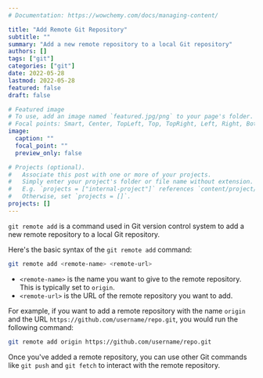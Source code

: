 ```yaml
---
# Documentation: https://wowchemy.com/docs/managing-content/

title: "Add Remote Git Repository"
subtitle: ""
summary: "Add a new remote repository to a local Git repository"
authors: []
tags: ["git"]
categories: ["git"]
date: 2022-05-28
lastmod: 2022-05-28
featured: false
draft: false

# Featured image
# To use, add an image named `featured.jpg/png` to your page's folder.
# Focal points: Smart, Center, TopLeft, Top, TopRight, Left, Right, BottomLeft, Bottom, BottomRight.
image:
  caption: ""
  focal_point: ""
  preview_only: false

# Projects (optional).
#   Associate this post with one or more of your projects.
#   Simply enter your project's folder or file name without extension.
#   E.g. `projects = ["internal-project"]` references `content/project/deep-learning/index.md`.
#   Otherwise, set `projects = []`.
projects: []
---
```


`git remote add` is a command used in Git version control system to add a new remote repository to a local Git repository.

Here's the basic syntax of the `git remote add` command:

```bash
git remote add <remote-name> <remote-url>
```

- `<remote-name>` is the name you want to give to the remote repository. This is typically set to `origin`.
- `<remote-url>` is the URL of the remote repository you want to add.

For example, if you want to add a remote repository with the name `origin` and the URL `https://github.com/username/repo.git`, you would run the following command:

```bash
git remote add origin https://github.com/username/repo.git
```

Once you've added a remote repository, you can use other Git commands like `git push` and `git fetch` to interact with the remote repository.
